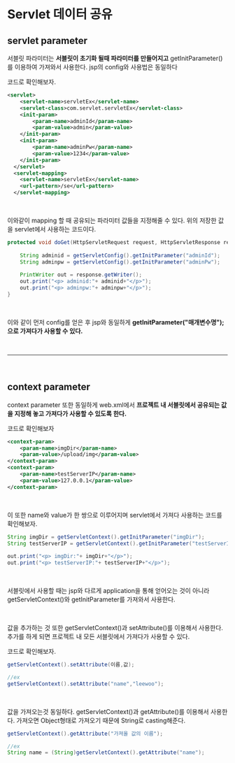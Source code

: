Servlet 데이터 공유
===

## servlet parameter

서블릿 파라미터는 **서블릿이 초기화 될때 파라미터를 만들어지고** getInitParameter()를 이용하여 가져와서 사용한다. jsp의 config와 사용법은 동일하다 <br>

코드로 확인해보자.

```xml
<servlet>
  	<servlet-name>servletEx</servlet-name>
  	<servlet-class>com.servlet.servletEx</servlet-class>
  	<init-param>
  		<param-name>adminId</param-name>
		<param-value>admin</param-value>
  	</init-param>
  	<init-param>
  		<param-name>adminPw</param-name>
		<param-value>1234</param-value>
  	</init-param>
  </servlet>
  <servlet-mapping>
  	<servlet-name>servletEx</servlet-name>
  	<url-pattern>/se</url-pattern>
  </servlet-mapping>
```

<br>

이와같이 mapping 할 때 공유되는 파라미터 값들을 지정해줄 수 있다. 위의 저장한 값을 servlet에서 사용하는 코드이다.

```java
protected void doGet(HttpServletRequest request, HttpServletResponse response) throws ServletException, IOException {
	
	String adminid = getServletConfig().getInitParameter("adminId");
	String adminpw = getServletConfig().getInitParameter("adminPw");
		
	PrintWriter out = response.getWriter();
	out.print("<p> adminid:"+ adminid+"</p>");
	out.print("<p> adminpw:"+ adminpw+"</p>");
}
```

<br>

이와 같이 먼저 config를 얻은 후 jsp와 동일하게 **getInitParameter("매개변수명"); 으로 가져다가 사용할 수 있다.**

<br>

---

<br>

## context parameter

context parameter 또한 동일하게 web.xml에서 **프로젝트 내 서블릿에서 공유되는 값을 지정해 놓고 가져다가 사용할 수 있도록 한다.**<br>

코드로 확인해보자

```xml
<context-param>
  	<param-name>imgDir</param-name>
  	<param-value>/upload/img</param-value>
</context-param>
<context-param>
  	<param-name>testServerIP</param-name>
  	<param-value>127.0.0.1</param-value>
</context-param>
```

<br>

이 또한 name와 value가 한 쌍으로 이루어지며 servlet에서 가져다 사용하는 코드를 확인해보자.

```java
String imgDir = getServletContext().getInitParameter("imgDir");
String testServerIP = getServletContext().getInitParameter("testServerIP");
		
out.print("<p> imgDir:"+ imgDir+"</p>");
out.print("<p> testServerIP:"+ testServerIP+"</p>");
```
<br>

서블릿에서 사용할 때는 jsp와 다르게 application을 통해 얻어오는 것이 아니라 getServletContext()와 getInitParameter를 가져와서 사용한다.

<br>

값을 추가하는 것 또한 getServletContext()과 setAttribute()를 이용해서 사용한다. 추가를 하게 되면 프로젝트 내 모든 서블릿에서 가져다가 사용할 수 있다. <br>

코드로 확인해보자.

```java
getServletContext().setAttribute(이름,값);

//ex
getServletContext().setAttribute("name","leewoo");
```

<br>

값을 가져오는것 동일하다. getServletContext()과 getAttribute()를 이용해서 사용한다. 가져오면 Object형태로 가져오기 때문에 String로 casting해준다.<br>

```java
getServletContext().getAttribute("가져올 값의 이름");

//ex
String name = (String)getServletContext().getAttribute("name");